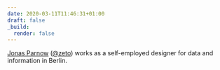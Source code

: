 ```yaml
---
date: 2020-03-11T11:46:31+01:00
draft: false
_build:
  render: false
---
```

<p itemprop="author" itemscope itemtype="https://schema.org/Person">
  <a href="https://jonasparnow.com" rel="author" itemprop="name">Jonas Parnow</a> (<a href="https://twitter.com/zeto">@zeto</a>) works as a self-employed designer for data and information in Berlin.
</p>
